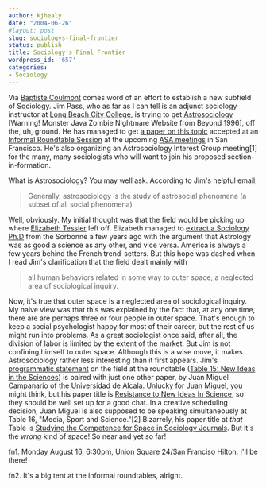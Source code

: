 ```yaml
---
author: kjhealy
date: "2004-06-26"
#layout: post
slug: sociologys-final-frontier
status: publish
title: Sociology's Final Frontier
wordpress_id: '657'
categories:
- Sociology
---
```


Via [Baptiste Coulmont](http://coulmont.com/blog/) comes word of an effort to establish a new subfield of Sociology. Jim Pass, who as far as I can tell is an adjunct sociology instructor at [Long Beach City College](http://www.lbcc.edu/), is trying to get [Astrosociology](http://www.astrosociology.com) [Warning! Monster Java Zombie Nightmare Website from Beyond 1996], off the, uh, ground. He has managed to get [a paper on this topic](http://convention.allacademic.com/asa2004/view_paper_info.html?pub_id=502) accepted at an [Informal Roundtable Session](http://convention.allacademic.com/asa2004/session_info.html?c_session_id=1479&part_id1=14066&dtr_id=4646) at the upcoming [ASA meetings](http://www.asanet.org/convention/2004/) in San Francisco. He's also organizing an Astrosociology Interest Group meeting[1] for the many, many sociologists who will want to join his proposed section-in-formation.

What is Astrosociology? You may well ask. According to Jim's helpful email,

> Generally, astrosociology is the study of astrosocial phenomena (a subset of all social phenomena)

Well, obviously. My initial thought was that the field would be picking up where [Elizabeth Tessier](http://www.eteissier.com/) left off. Elizabeth managed to [extract a Sociology Ph.D](http://www.skepticism.net/articles/2001/000032.html) from the Sorbonne a few years ago with the argument that Astrology was as good a science as any other, and vice versa. America is always a few years behind the French trend-setters. But this hope was dashed when I read Jim's clarification that the field dealt mainly with

> all human behaviors related in some way to outer space; a neglected area of sociological inquiry.

Now, it's true that outer space is a neglected area of sociological inquiry. My naive view was that this was explained by the fact that, at any one time, there are are perhaps three or four people in outer space. That's enough to keep a social psychologist happy for most of their career, but the rest of us might run into problems. As a great sociologist once said, after all, the division of labor is limited by the extent of the market. But Jim is not confining himself to outer space. Although this is a wise move, it makes Astrosociology rather less interesting than it first appears. Jim's [programmatic statement](http://convention.allacademic.com/asa2004/view_paper_info.html?pub_id=502&part_id1=14066) on the field at the roundtable ([Table 15: New Ideas in the Sciences](http://convention.allacademic.com/asa2004/session_info.html?c_session_id=1479&part_id1=14066&dtr_id=4646)) is paired with just one other paper, by Juan Miguel Campanario of the Universidad de Alcala. Unlucky for Juan Miguel, you might think, but his paper title is [Resistance to New Ideas In Science](http://convention.allacademic.com/asa2004/view_paper_info.html?pub_id=118&part_id1=23694), so they should be well set up for a good chat. In a creative scheduling decision, Juan Miguel is also supposed to be speaking simultaneously at Table 16, "Media, Sport and Science."[2] Bizarrely, his paper title at *that* Table is [Studying the Competence for Space in Sociology Journals](http://convention.allacademic.com/asa2004/view_paper_info.html?pub_id=119&part_id1=23694). But it's the *wrong* kind of space! So near and yet so far!

fn1. Monday August 16, 6:30pm, Union Square 24/San Franciso Hilton. I'll be there!

fn2. It's a big tent at the informal roundtables, alright.
